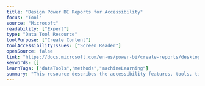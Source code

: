 ```yaml
---
title: "Design Power BI Reports for Accessibility"
focus: "Tool"
source: "Microsoft"
readability: ["Expert"]
type: "Data Tool Resource"
toolPurpose: ["Create Content"]
toolAccessibilityIssues: ["Screen Reader"]
openSource: false
link: "https://docs.microsoft.com/en-us/power-bi/create-reports/desktop-accessibility-creating-reports"
keywords: []
learnTags: ["dataTools","methods","machineLearning"]
summary: "This resource describes the accessibility features, tools, tips and considerations for creating accessible reports in Power BI. "
---
```


